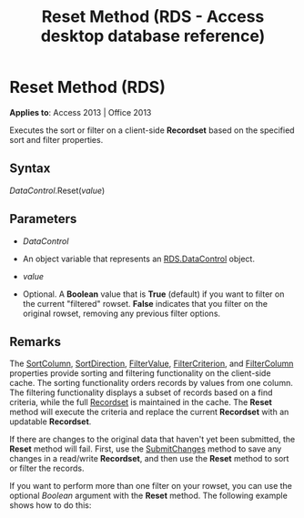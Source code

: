 ﻿---
title: Reset Method (RDS - Access desktop database reference)
TOCTitle: Reset Method (RDS)
ms:assetid: 169ebd1e-6071-613e-c065-3af060167456
ms:mtpsurl: https://msdn.microsoft.com/library/JJ248924(v=office.15)
ms:contentKeyID: 48543435
ms.date: 09/18/2015
mtps_version: v=office.15
---

# Reset Method (RDS)


**Applies to**: Access 2013 | Office 2013

Executes the sort or filter on a client-side **Recordset** based on the specified sort and filter properties.

## Syntax

*DataControl*.Reset(*value*)

## Parameters

  - *DataControl*

  - An object variable that represents an [RDS.DataControl](datacontrol-object-rds.md) object.

  - *value*

  - Optional. A **Boolean** value that is **True** (default) if you want to filter on the current "filtered" rowset. **False** indicates that you filter on the original rowset, removing any previous filter options.

## Remarks

The [SortColumn](sortcolumn-property-rds.md), [SortDirection](sortdirection-property-rds.md), [FilterValue](filtervalue-property-rds.md), [FilterCriterion](filtercriterion-property-rds.md), and [FilterColumn](filtercolumn-property-rds.md) properties provide sorting and filtering functionality on the client-side cache. The sorting functionality orders records by values from one column. The filtering functionality displays a subset of records based on a find criteria, while the full [Recordset](recordset-object-ado.md) is maintained in the cache. The **Reset** method will execute the criteria and replace the current **Recordset** with an updatable **Recordset**.

If there are changes to the original data that haven't yet been submitted, the **Reset** method will fail. First, use the [SubmitChanges](submitchanges-method-rds.md) method to save any changes in a read/write **Recordset**, and then use the **Reset** method to sort or filter the records.

If you want to perform more than one filter on your rowset, you can use the optional *Boolean* argument with the **Reset** method. The following example shows how to do this:

